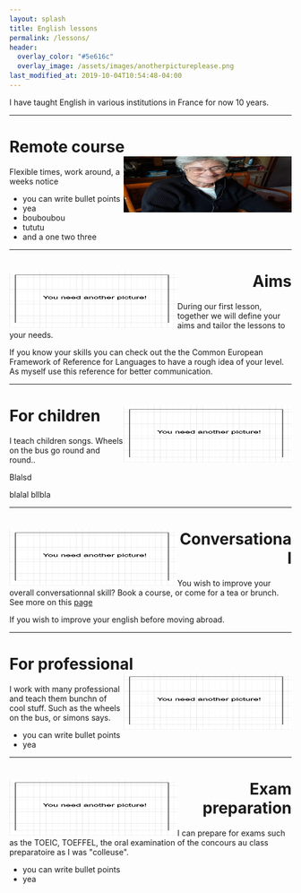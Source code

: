 ```yaml
---
layout: splash
title: English lessons
permalink: /lessons/
header:
  overlay_color: "#5e616c"
  overlay_image: /assets/images/anotherpictureplease.png
last_modified_at: 2019-10-04T10:54:48-04:00
---
```


I have taught English in various institutions in France for now 10 years. 

---

# Remote course <img style="float: right;" src="/assets/images/mum_headphone_c.png" width="300" height="100">

Flexible times, work around, a weeks notice

- you can write bullet points
- yea
- bouboubou
- tututu
- and a one two three

---

<div style="text-align: right"> <h1 id="aims"> <img style="float: left;" src="/assets/images/anotherpictureplease.png" width="300" height="100"> Aims </h1> </div> 
  
During our first lesson, together we will define your aims and tailor the lessons to your needs. 

If you know your skills you can check out the the Common European Framework of Reference for Languages to have a rough idea of your level. As myself use this reference for better communication.

___

# For children  <img style="float: right;" src="/assets/images/anotherpictureplease.png" width="300" height="100">


I teach children songs. Wheels on the bus go round and round..

Blalsd

blalal
bllbla


---

<div style="text-align: right"> <h1 id="conversational"> <img style="float: left;" src="/assets/images/anotherpictureplease.png" width="300" height="100"> Conversational </h1> </div> 
  
You wish to improve your overall conversationnal skill? 
Book a course, or come for a tea or brunch. See more on this [page](/contact)

If you wish to improve your english before moving abroad.


---

# For professional  <img style="float: right;" src="/assets/images/anotherpictureplease.png" width="300" height="100">

I work with many professional and teach them bunchn of cool stuff. Such as the wheels on the bus, or simons says.
- you can write bullet points
- yea

---

<div style="text-align: right"> <h1 id="exam_preparation"> <img style="float: left;" src="/assets/images/anotherpictureplease.png" width="300" height="100"> Exam preparation </h1> </div> 
  

I can prepare for exams such as the TOEIC, TOEFFEL, the oral examination of the concours au class preparatoire as I was "colleuse".
- you can write bullet points
- yea